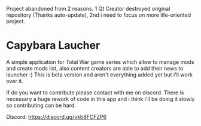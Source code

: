 Project abandoned from 2 reasons. 1 Qt Creator destroyed original repository (Thanks auto-update), 2nd i need to focus on more life-oriented project.


# Capybara Laucher

A simple application for Total War game series which allow to manage mods and create mods list, also content creators are able to add their news to launcher :) This is beta version and aren't everything added yet but i'll work over it.

If do you want to contribute please contact with me on discord. There is necessary a huge rework of code in this app and i think i'll be doing it slowly so contributing can be hard.

Discord: https://discord.gg/vkb8FCFZP6

